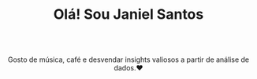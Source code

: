 <h1 align="center">Olá! Sou Janiel Santos</h1>
<br>
<br>
<p align="center">Gosto de música, café e desvendar insights valiosos a partir de análise de dados.❤️ </p>
